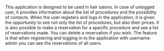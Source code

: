 This application is designed to be used in hair salons. In case of unlogged user, it provides information about the list of procedures and the possibility of contacts.
When the user registers and logs in the application, it is given the opportunity to see not only the list of procedures, but also their prices. It is also possible to make a reservation for a specific procedure and see a list of reservations made. You can delete a reservation if you wish.
The feature is that when registering and logging in to the application with username: admin you can see the reservations of all users.
